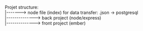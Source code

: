 Projet structure: \
	|-------> node file (index) for data transfer: .json -> postgresql \
	|--------------> back project (node/express) \
	|--------------> front project (ember)
